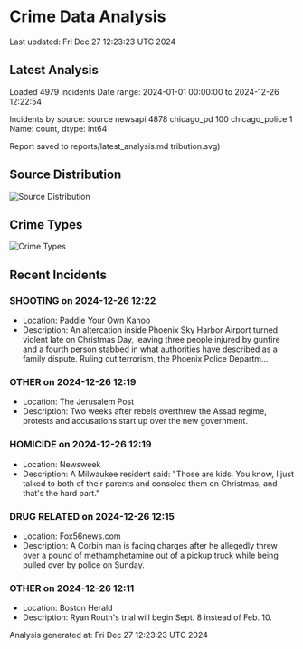 # Crime Data Analysis
Last updated: Fri Dec 27 12:23:23 UTC 2024

## Latest Analysis

Loaded 4979 incidents
Date range: 2024-01-01 00:00:00 to 2024-12-26 12:22:54

Incidents by source:
source
newsapi           4878
chicago_pd         100
chicago_police       1
Name: count, dtype: int64

Report saved to reports/latest_analysis.md
tribution.svg)

## Source Distribution
![Source Distribution](images/source_distribution.svg)

## Crime Types
![Crime Types](images/crime_types.svg)

## Recent Incidents

### SHOOTING on 2024-12-26 12:22
- Location: Paddle Your Own Kanoo
- Description: An altercation inside Phoenix Sky Harbor Airport turned violent late on Christmas Day, leaving three people injured by gunfire and a fourth person stabbed in what authorities have described as a family dispute. Ruling out terrorism, the Phoenix Police Departm…


### OTHER on 2024-12-26 12:19
- Location: The Jerusalem Post
- Description: Two weeks after rebels overthrew the Assad regime, protests and accusations start up over the new government.


### HOMICIDE on 2024-12-26 12:19
- Location: Newsweek
- Description: A Milwaukee resident said: "Those are kids. You know, I just talked to both of their parents and consoled them on Christmas, and that's the hard part."


### DRUG RELATED on 2024-12-26 12:15
- Location: Fox56news.com
- Description: A Corbin man is facing charges after he allegedly threw over a pound of methamphetamine out of a pickup truck while being pulled over by police on Sunday.


### OTHER on 2024-12-26 12:11
- Location: Boston Herald
- Description: Ryan Routh's trial will begin Sept. 8 instead of Feb. 10.

Analysis generated at: Fri Dec 27 12:23:23 UTC 2024
